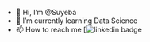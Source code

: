 - 👋 Hi, I’m @Suyeba
- 🌱 I’m currently learning Data Science
- 📫 How to reach me [![linkedin badge](linkedin.com/in/suyeba-anjum-577219190)

<!---
Suyeba/Suyeba is a ✨ special ✨ repository because its `README.md` (this file) appears on your GitHub profile.
You can click the Preview link to take a look at your changes.
--->
